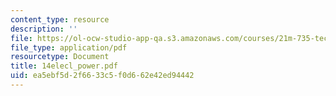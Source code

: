 ```yaml
---
content_type: resource
description: ''
file: https://ol-ocw-studio-app-qa.s3.amazonaws.com/courses/21m-735-technical-design-scenery-mechanisms-and-special-effects-spring-2004/ea5ebf5d2f6633c5f0d662e42ed94442_14elecl_power.pdf
file_type: application/pdf
resourcetype: Document
title: 14elecl_power.pdf
uid: ea5ebf5d-2f66-33c5-f0d6-62e42ed94442
---
```

